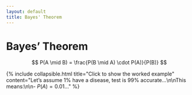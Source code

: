 ```yaml
---
layout: default
title: Bayes' Theorem
---
```


# Bayes’ Theorem

$$
P(A \mid B) = \frac{P(B \mid A) \cdot P(A)}{P(B)}
$$

{% include collapsible.html 
   title="Click to show the worked example"
   content="Let’s assume 1% have a disease, test is 99% accurate...\n\nThis means:\n\n- $P(A) = 0.01$..."
%}
